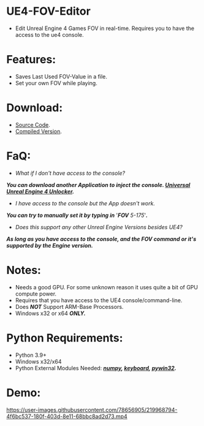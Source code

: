 # UE4-FOV-Editor
- Edit Unreal Engine 4 Games FOV in real-time. Requires you to have the access to the ue4 console.

# Features:
- Saves Last Used FOV-Value in a file.
- Set your own FOV while playing.

# Download:
- [Source Code](https://github.com/Cracko298/UE4-FOV-Editor/releases/download/v1.0-release-1/FOV-Unlocker.py).
- [Compiled Version](https://github.com/Cracko298/UE4-FOV-Editor/releases/download/v1.0-release-1/FOV-Unlocker.exe).


# FaQ:
- *What if I don't have access to the console?*

***You can download another Application to inject the console. [Universal Unreal Engine 4 Unlocker](https://framedsc.com/GeneralGuides/universal_ue4_consoleunlocker.htm).***

- *I have access to the console but the App doesn't work.*

***You can try to manually set it by typing in*** '***FOV*** *5-175*'***.***

- *Does this support any other Unreal Engine Versions besides UE4?*

***As long as you have access to the console, and the FOV command or it's supported by the Engine version.***

# Notes:
- Needs a good GPU. For some unknown reason it uses quite a bit of GPU compute power.
- Requires that you have access to the UE4 console/command-line.
- Does ***NOT*** Support ARM-Base Processors.
- Windows x32 or x64 ***ONLY.***


# Python Requirements:
- Python 3.9+
- Windows x32/x64
- Python External Modules Needed: ***[numpy](https://pypi.org/project/numpy/), [keyboard](https://pypi.org/project/keyboard/), [pywin32](https://pypi.org/project/pywin32/).***

# Demo:

<embed>https://user-images.githubusercontent.com/78656905/219968794-4f6bc537-180f-403d-8e11-68bbc8ad2d73.mp4</embed>
